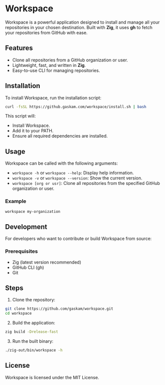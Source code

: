 # Workspace
Workspace is a powerful application designed to install and manage all your repositories in your chosen destination. Built with **Zig**, it uses **gh** to fetch your repositories from GitHub with ease.

## Features
- Clone all repositories from a GitHub organization or user.
- Lightweight, fast, and written in **Zig**.
- Easy-to-use CLI for managing repositories.

## Installation
To install Workspace, run the installation script:

```bash
curl -fsSL https://github.gaskam.com/workspace/install.sh | bash
```

This script will:
- Install Workspace.
- Add it to your PATH.
- Ensure all required dependencies are installed.

## Usage
Workspace can be called with the following arguments:
- `workspace -h` or `workspace --help`: Display help information.
- `workspace -v` or `workspace --version`: Show the current version.
- `workspace [org or usr]`: Clone all repositories from the specified GitHub organization or user.

### Example
```bash
workspace my-organization
```

## Development
For developers who want to contribute or build Workspace from source:

### Prerequisites
- Zig (latest version recommended)
- GitHub CLI (gh)
- Git

## Steps
1. Clone the repository:

```bash
git clone https://github.com/gaskam/workspace.git
cd workspace
```

2. Build the application:

```bash
zig build -Drelease-fast
```

3. Run the built binary:

```bash
./zig-out/bin/workspace -h
```

## License

Workspace is licensed under the MIT License.

